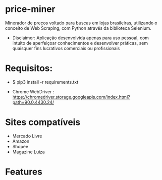 # price-miner
Minerador de preços voltado para buscas em lojas brasileiras, utilizando o conceito de Web Scraping, com Python através da biblioteca Selenium.

- Disclaimer: Aplicação desenvolvida apenas para uso pessoal, com intuito de aperfeiçoar conhecimentos e desenvolver práticas, sem quaisquer fins lucrativos comerciais ou profissionais 

# Requisitos:

- $ pip3 install -r requirements.txt

- Chrome WebDriver : https://chromedriver.storage.googleapis.com/index.html?path=90.0.4430.24/


# Sites compatíveis

- Mercado Livre
- Amazon
- Shopee
- Magazine Luiza


# Features 



